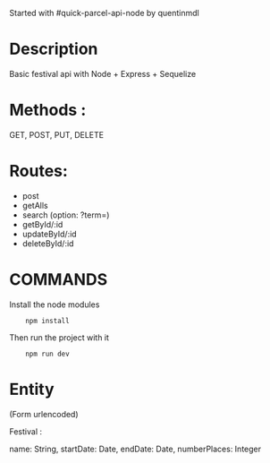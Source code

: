 Started with #quick-parcel-api-node by quentinmdl

# Description 

Basic festival api with Node + Express + Sequelize

# Methods : 

GET, POST, PUT, DELETE

# Routes: 

- post
- getAlls
- search (option: ?term=)
- getById/:id
- updateById/:id
- deleteById/:id


# COMMANDS


Install the node modules 

```console
    npm install
```

Then run the project with it

```console
    npm run dev
```

# Entity

(Form urlencoded)

Festival :

name: String,
startDate: Date,
endDate: Date,
numberPlaces: Integer


  
  
  
  
  

